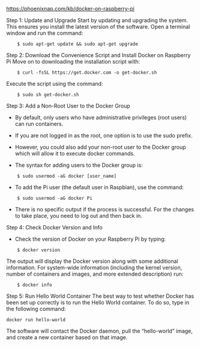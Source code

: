 
https://phoenixnap.com/kb/docker-on-raspberry-pi

Step 1: Update and Upgrade
Start by updating and upgrading the system. This ensures you install the latest version of the software.
Open a terminal window and run the command:

```
    $ sudo apt-get update && sudo apt-get upgrade
```
Step 2: Download the Convenience Script and Install Docker on Raspberry Pi
Move on to downloading the installation script with:
```
    $ curl -fsSL https://get.docker.com -o get-docker.sh
```
Execute the script using the command:
```
    $ sudo sh get-docker.sh
```

Step 3: Add a Non-Root User to the Docker Group
- By default, only users who have administrative privileges (root users) can run containers. 
- If you are not logged in as the root, one option is to use the sudo prefix.
- However, you could also add your non-root user to the Docker group which will allow it to execute docker commands.

- The syntax for adding users to the Docker group is:
```
    $ sudo usermod -aG docker [user_name]
```
- To add the Pi user (the default user in Raspbian), use the command:
```
    $ sudo usermod -aG docker Pi
```

- There is no specific output if the process is successful. For the changes to take place, you need to log out and then back in.

Step 4: Check Docker Version and Info
- Check the version of Docker on your Raspberry Pi by typing:
```
    $ docker version
```
The output will display the Docker version along with some additional information.
For system-wide information (including the kernel version, number of containers and images, and more extended description) run:
```
    $ docker info
```
Step 5: Run Hello World Container
The best way to test whether Docker has been set up correctly is to run the Hello World container.
To do so, type in the following command:
```
docker run hello-world
```
The software will contact the Docker daemon, pull the “hello-world” image, and create a new container based on that image.

